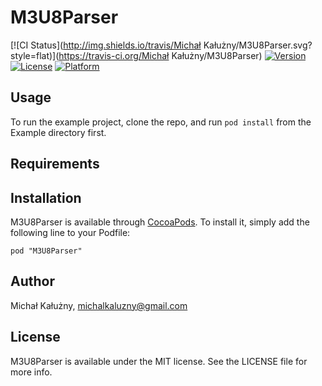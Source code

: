 # M3U8Parser

[![CI Status](http://img.shields.io/travis/Michał Kałużny/M3U8Parser.svg?style=flat)](https://travis-ci.org/Michał Kałużny/M3U8Parser)
[![Version](https://img.shields.io/cocoapods/v/M3U8Parser.svg?style=flat)](http://cocoadocs.org/docsets/M3U8Parser)
[![License](https://img.shields.io/cocoapods/l/M3U8Parser.svg?style=flat)](http://cocoadocs.org/docsets/M3U8Parser)
[![Platform](https://img.shields.io/cocoapods/p/M3U8Parser.svg?style=flat)](http://cocoadocs.org/docsets/M3U8Parser)

## Usage

To run the example project, clone the repo, and run `pod install` from the Example directory first.

## Requirements

## Installation

M3U8Parser is available through [CocoaPods](http://cocoapods.org). To install
it, simply add the following line to your Podfile:

    pod "M3U8Parser"

## Author

Michał Kałużny, michalkaluzny@gmail.com

## License

M3U8Parser is available under the MIT license. See the LICENSE file for more info.

